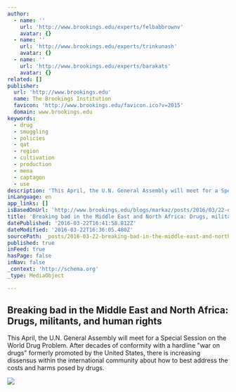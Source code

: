 ```yaml
---
author:
  - name: ''
    url: 'http://www.brookings.edu/experts/felbabbrownv'
    avatar: {}
  - name: ''
    url: 'http://www.brookings.edu/experts/trinkunash'
    avatar: {}
  - name: ''
    url: 'http://www.brookings.edu/experts/barakats'
    avatar: {}
related: []
publisher:
  url: 'http://www.brookings.edu'
  name: The Brookings Institution
  favicon: 'http://www.brookings.edu/favicon.ico?v=2015'
  domain: www.brookings.edu
keywords:
  - drug
  - smuggling
  - policies
  - qat
  - region
  - cultivation
  - production
  - mena
  - captagon
  - use
description: 'This April, the U.N. General Assembly will meet for a Special Session on the World Drug Problem. After decades of conformity with a hardline "war on drugs" formerly promoted by the United States, there is increasing dissensus within the international community about how to best address the costs and harms posed by drugs.'
inLanguage: en
app_links: []
isBasedOnUrl: 'http://www.brookings.edu/blogs/markaz/posts/2016/03/22-drug-policy-middle-east-felbabbrown-trinkunas-barakat'
title: 'Breaking bad in the Middle East and North Africa: Drugs, militants, and human rights'
datePublished: '2016-03-22T16:41:58.812Z'
dateModified: '2016-03-22T16:36:05.480Z'
sourcePath: _posts/2016-03-22-breaking-bad-in-the-middle-east-and-north-africa-drugs-mil.md
published: true
inFeed: true
hasPage: false
inNav: false
_context: 'http://schema.org'
_type: MediaObject

---
```

<article style=""><h1>Breaking bad in the Middle East and North Africa: Drugs, militants, and human rights</h1><p>This April, the U.N. General Assembly will meet for a Special Session on the World Drug Problem. After decades of conformity with a hardline "war on drugs" formerly promoted by the United States, there is increasing dissensus within the international community about how to best address the costs and harms posed by drugs.</p><img src="http://www.brookings.edu/~/media/research/images/o/op%20ot/opium_iran001/opium_iran001_16x9.jpg" /></article>